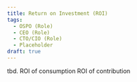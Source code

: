 ```yaml
---
title: Return on Investment (ROI)
tags: 
  - OSPO (Role)
  - CEO (Role)
  - CTO/CIO (Role)
  - Placeholder
draft: true
---
```


tbd. 
ROI of consumption
ROI of contribution
